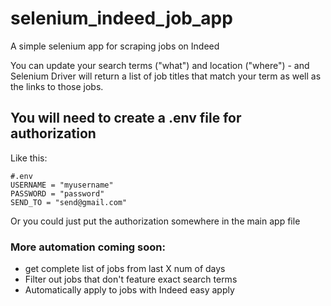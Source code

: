 # selenium_indeed_job_app
 A simple selenium app for scraping jobs on Indeed

You can update your search terms ("what") and location ("where") - and Selenium Driver will return a list of job titles that match your term as well as the links to those jobs.

## You will need to create a .env file for authorization
Like this:
```
#.env
USERNAME = "myusername"
PASSWORD = "password"
SEND_TO = "send@gmail.com"
```
Or you could just put the authorization somewhere in the main app file

### More automation coming soon: 
- get complete list of jobs from last X num of days
- Filter out jobs that don't feature exact search terms
- Automatically apply to jobs with Indeed easy apply

